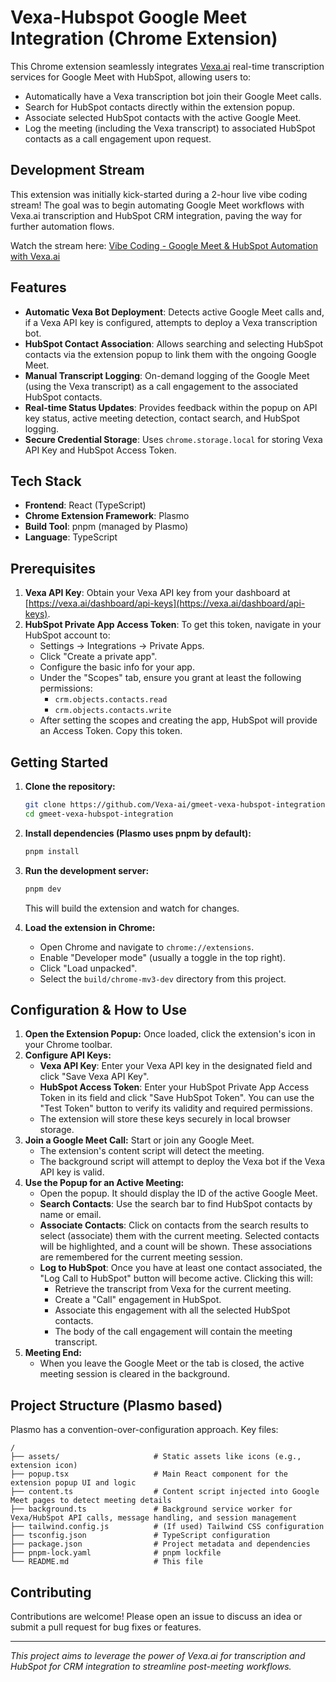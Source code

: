 # Vexa-Hubspot Google Meet Integration (Chrome Extension)

This Chrome extension seamlessly integrates [Vexa.ai](https://vexa.ai) real-time transcription services for Google Meet with HubSpot, allowing users to:
*   Automatically have a Vexa transcription bot join their Google Meet calls.
*   Search for HubSpot contacts directly within the extension popup.
*   Associate selected HubSpot contacts with the active Google Meet.
*   Log the meeting (including the Vexa transcript) to associated HubSpot contacts as a call engagement upon request.

## Development Stream

This extension was initially kick-started during a 2-hour live vibe coding stream! The goal was to begin automating Google Meet workflows with Vexa.ai transcription and HubSpot CRM integration, paving the way for further automation flows.

Watch the stream here: [Vibe Coding - Google Meet & HubSpot Automation with Vexa.ai](https://www.youtube.com/watch?v=oH1Qs-4p4Es)

## Features

*   **Automatic Vexa Bot Deployment**: Detects active Google Meet calls and, if a Vexa API key is configured, attempts to deploy a Vexa transcription bot.
*   **HubSpot Contact Association**: Allows searching and selecting HubSpot contacts via the extension popup to link them with the ongoing Google Meet.
*   **Manual Transcript Logging**: On-demand logging of the Google Meet (using the Vexa transcript) as a call engagement to the associated HubSpot contacts.
*   **Real-time Status Updates**: Provides feedback within the popup on API key status, active meeting detection, contact search, and HubSpot logging.
*   **Secure Credential Storage**: Uses `chrome.storage.local` for storing Vexa API Key and HubSpot Access Token.

## Tech Stack

*   **Frontend**: React (TypeScript)
*   **Chrome Extension Framework**: Plasmo
*   **Build Tool**: pnpm (managed by Plasmo)
*   **Language**: TypeScript

## Prerequisites

1.  **Vexa API Key**: Obtain your Vexa API key from your dashboard at [https://vexa.ai/dashboard/api-keys](https://vexa.ai/dashboard/api-keys).
2.  **HubSpot Private App Access Token**: To get this token, navigate in your HubSpot account to:
    *   Settings → Integrations → Private Apps.
    *   Click "Create a private app".
    *   Configure the basic info for your app.
    *   Under the "Scopes" tab, ensure you grant at least the following permissions:
        *   `crm.objects.contacts.read`
        *   `crm.objects.contacts.write`
    *   After setting the scopes and creating the app, HubSpot will provide an Access Token. Copy this token.

## Getting Started

1.  **Clone the repository:**
    ```bash
    git clone https://github.com/Vexa-ai/gmeet-vexa-hubspot-integration.git
    cd gmeet-vexa-hubspot-integration
    ```

2.  **Install dependencies (Plasmo uses pnpm by default):**
    ```bash
    pnpm install
    ```

3.  **Run the development server:**
    ```bash
    pnpm dev
    ```
    This will build the extension and watch for changes.

4.  **Load the extension in Chrome:**
    *   Open Chrome and navigate to `chrome://extensions`.
    *   Enable "Developer mode" (usually a toggle in the top right).
    *   Click "Load unpacked".
    *   Select the `build/chrome-mv3-dev` directory from this project.

## Configuration & How to Use

1.  **Open the Extension Popup:** Once loaded, click the extension's icon in your Chrome toolbar.
2.  **Configure API Keys:**
    *   **Vexa API Key**: Enter your Vexa API key in the designated field and click "Save Vexa API Key".
    *   **HubSpot Access Token**: Enter your HubSpot Private App Access Token in its field and click "Save HubSpot Token". You can use the "Test Token" button to verify its validity and required permissions.
    *   The extension will store these keys securely in local browser storage.
3.  **Join a Google Meet Call:** Start or join any Google Meet.
    *   The extension's content script will detect the meeting.
    *   The background script will attempt to deploy the Vexa bot if the Vexa API key is valid.
4.  **Use the Popup for an Active Meeting:**
    *   Open the popup. It should display the ID of the active Google Meet.
    *   **Search Contacts**: Use the search bar to find HubSpot contacts by name or email.
    *   **Associate Contacts**: Click on contacts from the search results to select (associate) them with the current meeting. Selected contacts will be highlighted, and a count will be shown. These associations are remembered for the current meeting session.
    *   **Log to HubSpot**: Once you have at least one contact associated, the "Log Call to HubSpot" button will become active. Clicking this will:
        *   Retrieve the transcript from Vexa for the current meeting.
        *   Create a "Call" engagement in HubSpot.
        *   Associate this engagement with all the selected HubSpot contacts.
        *   The body of the call engagement will contain the meeting transcript.
5.  **Meeting End:**
    *   When you leave the Google Meet or the tab is closed, the active meeting session is cleared in the background.

## Project Structure (Plasmo based)

Plasmo has a convention-over-configuration approach. Key files:

```
/
├── assets/                     # Static assets like icons (e.g., extension icon)
├── popup.tsx                   # Main React component for the extension popup UI and logic
├── content.ts                  # Content script injected into Google Meet pages to detect meeting details
├── background.ts               # Background service worker for Vexa/HubSpot API calls, message handling, and session management
├── tailwind.config.js          # (If used) Tailwind CSS configuration
├── tsconfig.json               # TypeScript configuration
├── package.json                # Project metadata and dependencies
├── pnpm-lock.yaml              # pnpm lockfile
└── README.md                   # This file
```

## Contributing

Contributions are welcome! Please open an issue to discuss an idea or submit a pull request for bug fixes or features.

---

*This project aims to leverage the power of Vexa.ai for transcription and HubSpot for CRM integration to streamline post-meeting workflows.*
 
